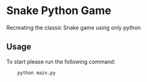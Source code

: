 # Snake Python Game

Recreating the classic Snake game using only python

## Usage

To start please run the following command:

```bash
    python main.py
```
